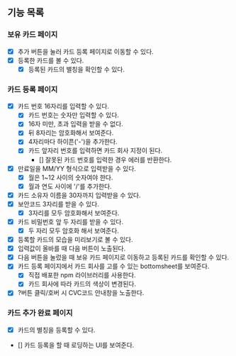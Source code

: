 ## 기능 목록

### 보유 카드 페이지

- [x] 추가 버튼을 눌러 카드 등록 페이지로 이동할 수 있다.
- [x] 등록한 카드를 볼 수 있다.
  - [x] 등록된 카드의 별칭을 확인할 수 있다.

### 카드 등록 페이지

- [x] 카드 번호 16자리를 입력할 수 있다.
  - [x] 카드 번호는 숫자만 입력할 수 있다.
  - [x] 16자 미만, 초과 입력을 받을 수 없다.
  - [x] 뒤 8자리는 암호화해서 보여준다.
  - [x] 4자리마다 하이픈('-')을 추가한다.
  - [x] 카드 앞자리 번호를 입력하면 카드 회사 지정이 된다.
    - [] 잘못된 카드 번호를 입력한 경우 에러를 반환한다.
- [x] 만료일을 MM/YY 형식으로 입력받을 수 있다.
  - [x] 월은 1~12 사이의 숫자여야 한다.
  - [x] 월과 연도 사이에 '/'를 추가한다.
- [x] 카드 소유자 이름을 30자까지 입력받을 수 있다.
- [x] 보안코드 3자리를 받을 수 있다.
  - [x] 3자리를 모두 암호화해서 보여준다.
- [x] 카드 비밀번호 앞 두 자리를 받을 수 있다.
  - [x] 두 자리 모두 암호화 해서 보여준다.
- [x] 등록할 카드의 모습을 미리보기로 볼 수 있다.
- [x] 입력값이 올바를 때 다음 버튼이 노출된다.
- [x] 다음 버튼을 눌렀을 때 보유 카드 페이지로 이동하고 등록된 카드를 확인할 수 있다.
- [x] 카드 등록 페이지에서 카드 회사를 고를 수 있는 bottomsheet를 보여준다.
  - [x] 직접 배포한 npm 라이브러리를 사용한다.
  - [x] 카드 회사에 따라 카드의 색상이 변경된다.
- [x] ?버튼 클릭/호버 시 CVC코드 안내창을 노출한다.

### 카드 추가 완료 페이지

- [x] 카드의 별칭을 등록할 수 있다.
- [] 카드 등록을 할 때 로딩하는 UI를 보여준다.
